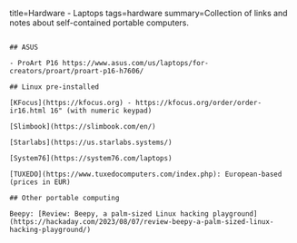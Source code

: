 title=Hardware - Laptops
tags=hardware
summary=Collection of links and notes about self-contained portable computers.
~~~~~~

## ASUS

- ProArt P16 https://www.asus.com/us/laptops/for-creators/proart/proart-p16-h7606/

## Linux pre-installed

[KFocus](https://kfocus.org) - https://kfocus.org/order/order-ir16.html 16" (with numeric keypad)

[Slimbook](https://slimbook.com/en/)

[Starlabs](https://us.starlabs.systems/)

[System76](https://system76.com/laptops)

[TUXEDO](https://www.tuxedocomputers.com/index.php): European-based (prices in EUR)

## Other portable computing

Beepy: [Review: Beepy, a palm-sized Linux hacking playground](https://hackaday.com/2023/08/07/review-beepy-a-palm-sized-linux-hacking-playground/)
